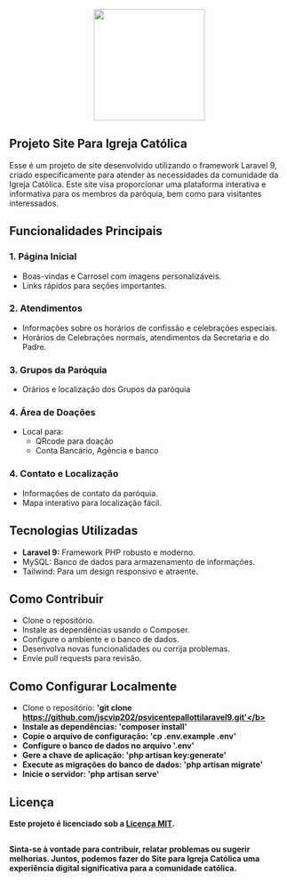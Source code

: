 <div style="text-align:center">
<img src="http://paroquiasaovicentepallotti.org.br/images/logodefault.png" width="200" heigth="auto">
</div>

## Projeto Site Para Igreja Católica
Esse é um projeto de site desenvolvido utilizando o framework Laravel 9, criado especificamente para atender às necessidades da comunidade da Igreja Católica. Este site visa proporcionar uma plataforma interativa e informativa para os membros da paróquia, bem como para visitantes interessados.
## Funcionalidades Principais
### 1. Página Inicial
- Boas-vindas e Carrosel com imagens personalizáveis.
- Links rápidos para seções importantes.
### 2. Atendimentos
- Informações sobre os horários de confissão e celebrações especiais.
- Horários de Celebrações normais, atendimentos da Secretaria e do Padre.
### 3. Grupos da Paróquia
-  Orários e localização dos Grupos da paróquia
### 4. Área de Doações
- Local para:
  - QRcode para doação
  - Conta Bancário, Agência e banco
### 4. Contato e Localização
- Informações de contato da paróquia.
- Mapa interativo para localização fácil.
## Tecnologias Utilizadas
- <b>Laravel 9:</b> Framework PHP robusto e moderno.
- MySQL: Banco de dados para armazenamento de informações.
- Tailwind: Para um design responsivo e atraente.

## Como Contribuir
- Clone o repositório.
- Instale as dependências usando o Composer.
- Configure o ambiente e o banco de dados.
- Desenvolva novas funcionalidades ou corrija problemas.
- Envie pull requests para revisão.
## Como Configurar Localmente
- Clone o repositório: <b>'git clone https://github.com/jscvip202/psvicentepallottilaravel9.git'</b>
- Instale as dependências: <b>'composer install'</b>
- Copie o arquivo de configuração: <b>'cp .env.example .env'</b>
- Configure o banco de dados no arquivo <b>'.env'</b>
- Gere a chave de aplicação: <b>'php artisan key:generate'</b>
- Execute as migrações do banco de dados: <b>'php artisan migrate'</b>
- Inicie o servidor: <b>'php artisan serve'</b>
## Licença
Este projeto é licenciado sob a [Licença MIT](https://github.com/jscvip2020/psvicentepallottilaravel9/blob/0941bef7b61965d47ddc28e13164c542ecbb084e/LICENSE).
##
Sinta-se à vontade para contribuir, relatar problemas ou sugerir melhorias. Juntos, podemos fazer do <b>Site para Igreja Católica</b> uma experiência digital significativa para a comunidade católica.

